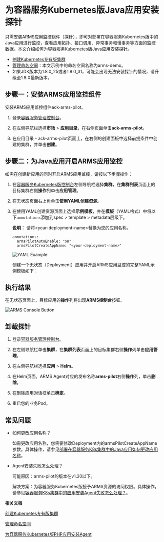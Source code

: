 # 为容器服务Kubernetes版Java应用安装探针

只需安装ARMS应用监控组件（探针），即可对部署在容器服务Kubernetes版中的Java应用进行监控，查看应用拓扑、接口调用、异常事务和慢事务等方面的监控数据。本文介绍如何为容器服务Kubernetes版Java应用安装探针。

-   [创建Kubernetes专有版集群](/intl.zh-CN/Kubernetes集群用户指南/集群/创建集群/创建Kubernetes专有版集群.md)
-   [管理命名空间](/intl.zh-CN/Kubernetes集群用户指南/命名空间与配额/管理命名空间.md)：本文示例中的命名空间名称为arms-demo。
-   如果JDK版本为1.8.0\_25或者1.8.0\_31，可能会出现无法安装探针的情况，请升级至1.8.X最新版本。


## 步骤一：安装ARMS应用监控组件

安装ARMS应用监控组件ack-arms-pilot。

1.  登录[容器服务管理控制台](https://cs.console.aliyun.com)。

2.  在左侧导航栏选择**市场** \> **应用目录**，在右侧页面单击**ack-arms-pilot**。

3.  在应用目录 - ack-arms-pilot页面上，在右侧的创建面板中选择前提条件中创建的集群，并单击**创建**。


## 步骤二：为Java应用开启ARMS应用监控

如需在创建新应用的同时开启ARMS应用监控，请按以下步骤操作：

1.  在[容器服务Kubernetes版控制台](https://cs.console.aliyun.com/#/k8s/overview)左侧导航栏选择**集群**，在**集群列表**页面上的目标集群右侧**操作**列单击**应用管理**。

2.  在无状态页面右上角单击**使用YAML创建资源**。

3.  在使用YAML创建资源页面上选择**示例模板**，并在**模板**（YAML格式）中将以下`annotations`添加到spec \> template \> metadata层级下。

    **说明：** 请将<your-deployment-name\>替换为您的应用名称。

    ```
    annotations:
      armsPilotAutoEnable: "on"
      armsPilotCreateAppName: "<your-deployment-name>"                                
    ```

    ![YAML Example](https://static-aliyun-doc.oss-accelerate.aliyuncs.com/assets/img/zh-CN/0446760061/p53707.png)

    创建一个无状态（Deployment）应用并开启ARMS应用监控的完整YAML示例模板如下：


## 执行结果

在无状态页面上，目标应用的**操作**列将出现**ARMS控制台**按钮。

![ARMS Console Button](https://static-aliyun-doc.oss-accelerate.aliyuncs.com/assets/img/zh-CN/6606163161/p53712.png)

## 卸载探针

1.  登录[容器服务管理控制台](https://cs.console.aliyun.com)。

2.  在左侧导航栏单击**集群**，在**集群列表**页面上的目标集群右侧**操作**列单击**应用管理**。

3.  在左侧导航栏选择**应用** \> **Helm**。

4.  在Helm页面，ARMS Agent对应的发布名称**arms-pilot**右侧**操作**列，单击**删除**。

5.  在删除应用对话框单击**确定**。

6.  重启您的业务Pod。


## 常见问题

-   如何更改应用名称？

    如需更改应用名称，您需要修改Deployment内的armsPilotCreateAppName参数。具体操作，请参见[部署在容器服务K8s集群中的Java应用如何更改应用名称](/intl.zh-CN/应用监控/应用监控常见问题.md)。

-   Agent安装失败怎么处理？

    可能原因：arms-pilot的版本在v1.30以下。

    解决方案：为容器服务Kubernetes版授予ARMS资源的访问权限。具体操作，请参见[容器服务K8s集群中的应用安装Agent失败怎么处理？](/intl.zh-CN/应用监控/应用监控常见问题.md)。


**相关文档**  


[创建Kubernetes专有版集群](/intl.zh-CN/Kubernetes集群用户指南/集群/创建集群/创建Kubernetes专有版集群.md)

[管理命名空间](/intl.zh-CN/Kubernetes集群用户指南/命名空间与配额/管理命名空间.md)

[为容器服务Kubernetes版PHP应用安装Agent](/intl.zh-CN/应用监控/接入应用监控/开始监控PHP应用/为容器服务Kubernetes版PHP应用安装Agent.md)

